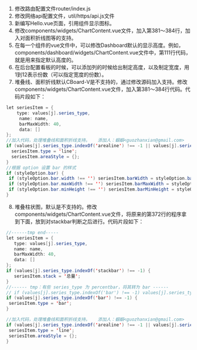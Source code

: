 1. 修改路由配置文件router/index.js
2. 修改网络api配置文件，util/https/api.js文件
3. 新编写Hello.vue页面，引用组件显示图标。
4. 修改components/widgets/ChartContent.vue文件，加入第381～384行，加入对面积折线图等的支持。
5. 在每一个组件的vue文件中，可以修改Dashboard默认的显示高度。例如，components/dashboard/widgets/ChartContent.vue文件中，第111行代码，就是用来指定默认高度的。
6. 在后台配置看板的时候，可以添加列的时候给出制定高度，以及制定宽度，用1到12表示份数（可以指定宽度的份数）。
7. 堆叠线、面积折线默认CBoard-V是不支持的，通过修改源码加入支持。修改components/widgets/ChartContent.vue文件，加入第381～384行代码。代码片段如下：
```java
let seriesItem = {
    type: values[j].series_type,
     name: name,
     barMaxWidth: 40,
     data: []
};
//加入代码，处理堆叠线和面积折线支持。   添加人：蝈蝈<guozhanxian@gmail.com>
if (values[j].series_type.indexOf('arealine') !== -1 || values[j].series_type.indexOf('stackline') !== -1) {
  seriesItem.type = 'line';
  seriesItem.areaStyle = {};
}
//根据 option 设置 bar 的样式
if (styleOption.bar) {
 if (styleOption.bar.width !== '') seriesItem.barWidth = styleOption.bar.width;
 if (styleOption.bar.maxWidth !== '') seriesItem.barMaxWidth = styleOption.bar.maxWidth;
 if (styleOption.bar.minHeight !== '') seriesItem.barMinHeight = styleOption.bar.minHeight;
}
```
8. 堆叠柱状图，默认是不支持的。修改components/widgets/ChartContent.vue文件，将原来的第372行的程序拿到下面，放到对stackbar判断之后进行。代码片段如下：
```java
//------tmp end-----
let seriesItem = {
   type: values[j].series_type,
   name: name,
   barMaxWidth: 40,
   data: []
};
if (values[j].series_type.indexOf('stackbar') !== -1) {
   seriesItem.stack = '总量';
}
//------ tmp：有些 series_type 为 percentbar，将其转为 bar ------            
// if (values[j].series_type.indexOf('bar') !== -1) values[j].series_type = 'bar';
if (values[j].series_type.indexOf('bar') !== -1) {
 seriesItem.type = 'bar';
}

//加入代码，处理堆叠线和面积折线支持。   添加人：蝈蝈<guozhanxian@gmail.com>
if (values[j].series_type.indexOf('arealine') !== -1 || values[j].series_type.indexOf('stackline') !== -1) {
 seriesItem.type = 'line';
 seriesItem.areaStyle = {};
}
```
